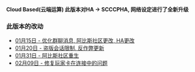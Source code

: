 **Cloud Based(云端运算) 此版本对HA -> SCCCPHA, 网络设定进行了全新升级** 
  
### 此版本的改动
* [01月15日 - 优化群聊消息, 阿比斯社区更改, HA更改](01-15)  
* [01月20日 - 盗版会话限制, 反作弊更新](01-20)  
* [01月31日 - 阿比斯社区重生](01-31)  
* [02月09日 - 修复玩家卡在连接中的问题](02-09)  
